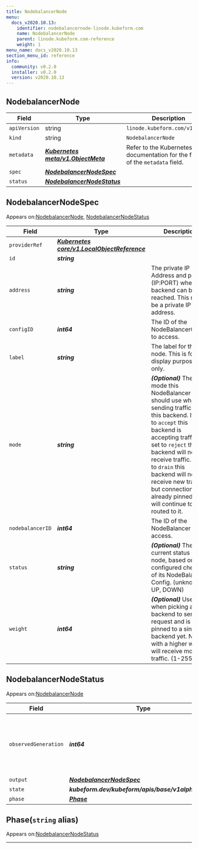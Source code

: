 ```yaml
---
title: NodebalancerNode
menu:
  docs_v2020.10.13:
    identifier: nodebalancernode-linode.kubeform.com
    name: NodebalancerNode
    parent: linode.kubeform.com-reference
    weight: 1
menu_name: docs_v2020.10.13
section_menu_id: reference
info:
  community: v0.2.0
  installer: v0.2.0
  version: v2020.10.13
---
```


## NodebalancerNode
| Field | Type | Description |
| ------ | ----- | ----------- |
| `apiVersion` | string | `linode.kubeform.com/v1alpha1` |
|    `kind` | string | `NodebalancerNode` |
| `metadata` | ***[Kubernetes meta/v1.ObjectMeta](https://kubernetes.io/docs/reference/generated/kubernetes-api/v1.13/#objectmeta-v1-meta)***|Refer to the Kubernetes API documentation for the fields of the `metadata` field.|
| `spec` | ***[NodebalancerNodeSpec](#nodebalancernodespec)***||
| `status` | ***[NodebalancerNodeStatus](#nodebalancernodestatus)***||
## NodebalancerNodeSpec

Appears on:[NodebalancerNode](#nodebalancernode), [NodebalancerNodeStatus](#nodebalancernodestatus)

| Field | Type | Description |
| ------ | ----- | ----------- |
| `providerRef` | ***[Kubernetes core/v1.LocalObjectReference](https://kubernetes.io/docs/reference/generated/kubernetes-api/v1.13/#localobjectreference-v1-core)***||
| `id` | ***string***||
| `address` | ***string***|The private IP Address and port (IP:PORT) where this backend can be reached. This must be a private IP address.|
| `configID` | ***int64***|The ID of the NodeBalancerConfig to access.|
| `label` | ***string***|The label for this node. This is for display purposes only.|
| `mode` | ***string***| ***(Optional)*** The mode this NodeBalancer should use when sending traffic to this backend. If set to `accept` this backend is accepting traffic. If set to `reject` this backend will not receive traffic. If set to `drain` this backend will not receive new traffic, but connections already pinned to it will continue to be routed to it.|
| `nodebalancerID` | ***int64***|The ID of the NodeBalancer to access.|
| `status` | ***string***| ***(Optional)*** The current status of this node, based on the configured checks of its NodeBalancer Config. (unknown, UP, DOWN)|
| `weight` | ***int64***| ***(Optional)*** Used when picking a backend to serve a request and is not pinned to a single backend yet. Nodes with a higher weight will receive more traffic. (1-255)|
## NodebalancerNodeStatus

Appears on:[NodebalancerNode](#nodebalancernode)

| Field | Type | Description |
| ------ | ----- | ----------- |
| `observedGeneration` | ***int64***| ***(Optional)*** Resource generation, which is updated on mutation by the API Server.|
| `output` | ***[NodebalancerNodeSpec](#nodebalancernodespec)***| ***(Optional)*** |
| `state` | ***kubeform.dev/kubeform/apis/base/v1alpha1.State***| ***(Optional)*** |
| `phase` | ***[Phase](#phase)***| ***(Optional)*** |
## Phase(`string` alias)

Appears on:[NodebalancerNodeStatus](#nodebalancernodestatus)

---
